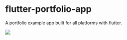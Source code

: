 # flutter-portfolio-app
A portfolio example app built for all platforms with flutter.

<img src="https://gfycat.com/bowedpalecomet.gif">


